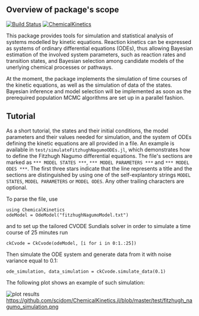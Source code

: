 ## Overview of package's scope

[![Build Status](https://travis-ci.org/scidom/ChemicalKinetics.jl.png)](https://travis-ci.org/scidom/ChemicalKinetics.jl)
[![ChemicalKinetics](http://pkg.julialang.org/badges/ChemicalKinetics_0.5.svg)](http://pkg.julialang.org/?pkg=ChemicalKinetics&ver=0.5)

This package provides tools for simulation and statistical analysis of systems
modelled by kinetic equations. Reaction kinetics can be expressed as systems of
ordinary differential equations (ODEs), thus allowing Bayesian estimation of
the involved system parameters, such as reaction rates and transition states,
and Bayesian selection among candidate models of the unerlying chemical
processes or pathways.

At the moment, the package implements the simulation of time courses of the
kinetic equations, as well as the simulation of data of the states. Bayesian
inference and model selection will be implemented as soon as the prerequired
population MCMC algorithms are set up in a parallel fashion.

## Tutorial

As a short tutorial, the states and their initial conditions, the model
parameters and their values needed for simulation, and the system of ODEs
defining the kinetic equations are all provided in a file. An example is
available in `test/simulateFitzhughNagumoODEs.jl`, which demonstrates how to
define the Fitzhugh Nagumo differential equations. The file's sections are
marked as `*** MODEL STATES ***`, `*** MODEL PARAMETERS ***` and
`*** MODEL ODES ***`. The first three stars indicate that the line represents a
title and the sections are distinguished by using one of the self-explantory
strings `MODEL STATES`, `MODEL PARAMETERS` or `MODEL ODES`. Any other trailing
characters are optional.

To parse the file, use

    using ChemicalKinetics
    odeModel = OdeModel("fitzhughNagumoModel.txt")

and to set up the tailored CVODE Sundials solver in order to simulate a time
course of 25 minutes run

    ckCvode = CkCvode(odeModel, [i for i in 0:1.:25])

Then simulate the ODE system and generate data from it with noise variance
equal to 0.1:

    ode_simulation, data_simulation = ckCvode.simulate_data(0.1)

The following plot shows an example of such simulation:

![plot results](https://github.com/scidom/ChemicalKinetics.jl/blob/master/test/fitzhugh_nagumo_simulation.png?raw=true "Fitzhugh Nagumo simulation")
https://github.com/scidom/ChemicalKinetics.jl/blob/master/test/fitzhugh_nagumo_simulation.png
